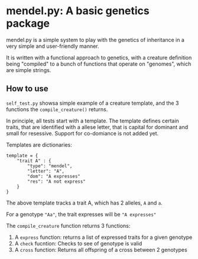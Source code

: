 # mendel.py: A basic genetics package
mendel.py is a simple system to play with the genetics of inheritance in a very simple and user-friendly manner.

It is written with a functional approach to genetics, with a creature definition being "compiled" to a bunch of functions that operate on "genomes", which are simple strings.

## How to use
`self_test.py` showsa simple example of a creature template, and the 3 functions the `compile_creature()` returns.

In principle, all tests start with a template. The template defines certain traits, that are identified with a allese letter, that is capital for dominant and small for resessive. Support for co-domiance is not added yet.

Templates are dictionaries:
```python3
template = {
    "trait A" : {
        "type": "mendel",
        "letter": "A",
        "dom": "A expresses"
        "res": "A not express"
    }
}
```

The above template tracks a trait A, which has 2 alleles, `A` and `a`.

For a genotype `"Aa"`, the trait expresses will be `"A expresses"`

The `compile_creature` function returns 3 functions:
1) A `express` function: returns a list of expressed traits for a given genotype
2) A `check` fucntion: Checks to see of genotype is valid
3) A `cross` function: Returns all offspring of a cross between 2 genotypes


